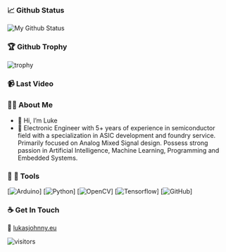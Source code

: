 
### :chart_with_upwards_trend: Github Status
![My Github Status](https://github-readme-stats.vercel.app/api?username=Captluke2328&show_icons=true&hide_border=true&theme=radical)
<!---  ![Top Langs](https://github-readme-stats.vercel.app/api/top-langs/?username=sieuwe1&show_icons=true&hide_border=true&theme=radical&hide=CSS,JavaScript) -->

### 🏆 Github Trophy
![trophy](https://github-profile-trophy.vercel.app/?username=Captluke2328&theme=monokai&rank=SSS,SS,S,AAA,AA,A,B,C,SECRET)

### :video_camera: Last Video
<!-- [![youtube video](https://img.youtube.com/vi/n0RhimFSIDw/0.jpg)](https://www.youtube.com/watch?v=n0RhimFSIDw) -->

### 👨‍💻 About Me 
- 👋 Hi, I’m Luke
- 👀 Electronic Engineer with 5+ years of experience in semiconductor field with a specialization in ASIC
development and foundry service. Primarily focused on Analog Mixed Signal design. Possess strong
passion in Artificial Intelligence, Machine Learning, Programming and Embedded Systems.

### :wrench: :hammer: Tools
[![Arduino](https://img.shields.io/badge/-Arduino-green?style=flat&logo=arduino&link=https://github.com/sieuwe1)]
[![Python](https://img.shields.io/badge/-Python-black?style=flat&logo=python&link=https://github.com/sieuwe1)]
[![OpenCV](https://img.shields.io/badge/-OpenCV-blue?style=flat&logo=opencv&link=https://github.com/sieuwe1)]
[![Tensorflow](https://img.shields.io/badge/-Tensorflow-gray?style=flat&logo=tensorflow&link=https://github.com/sieuwe1)]
[![GitHub](https://img.shields.io/badge/-GitHub-181717?style=flat&logo=github&link=https://github.com/sieuwe1)]

<!--
### 👀 Active Repo's
[![Lane_Detection](https://github-readme-stats.vercel.app/api/pin/?username=MaybeShewill-CV&repo=lanenet-lane-detection&theme=radical)](https://github.com/MaybeShewill-CV/lanenet-lane-detection)
[![BiseNetV2](https://github-readme-stats.vercel.app/api/pin/?username=MaybeShewill-CV&repo=bisenetv2-tensorflow&theme=radical)](https://github.com/MaybeShewill-CV/bisenetv2-tensorflow)
-->

### ☕ Get In Touch
:rocket: [lukasjohnny.eu](https://sieuwe.eu/)

![visitors](https://visitor-badge.glitch.me/badge?page_id=sieuwe1.visitor-badge)

<!---
Captluke2328/Captluke2328 is a ✨ special ✨ repository because its `README.md` (this file) appears on your GitHub profile.
You can click the Preview link to take a look at your changes.
--->
